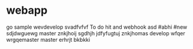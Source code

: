 # webapp
go sample wevdevelop
svadfvfvf
To do hit and 
webhook
asd
#abhi
#new
sdjdwguewg
master
znkjhoij
sgdhjh
jdfyfugtuj
znkjhomas develop
wfqer
wrgqemaster master
erhrjt
bkbkki
